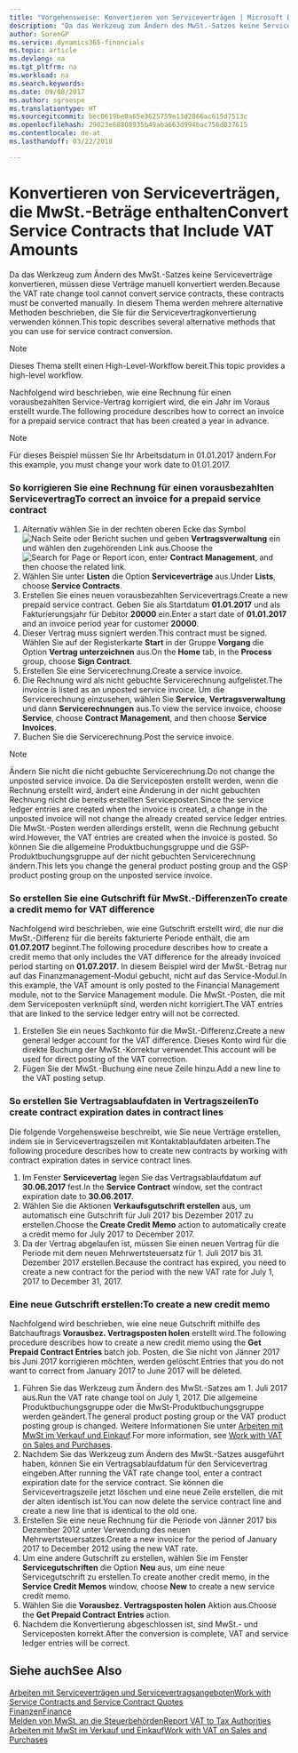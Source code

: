 ```yaml
---
title: "Vorgehensweise: Konvertieren von Serviceverträgen | Microsoft Docs"
description: "Da das Werkzeug zum Ändern des MwSt.-Satzes keine Serviceverträge konvertieren, müssen diese Verträge manuell konvertiert werden. In diesem Thema werden mehrere alternative Methoden beschrieben, die Sie für die Servicevertragkonvertierung verwenden können."
author: SorenGP
ms.service: dynamics365-financials
ms.topic: article
ms.devlang: na
ms.tgt_pltfrm: na
ms.workload: na
ms.search.keywords: 
ms.date: 09/08/2017
ms.author: sgroespe
ms.translationtype: HT
ms.sourcegitcommit: bec0619be0a65e3625759e13d2866ac615d7513c
ms.openlocfilehash: 29023e68808935b49aba663d994bac756d037615
ms.contentlocale: de-at
ms.lasthandoff: 03/22/2018

---
```

# <a name="convert-service-contracts-that-include-vat-amounts"></a><span data-ttu-id="fc9f5-104">Konvertieren von Serviceverträgen, die MwSt.-Beträge enthalten</span><span class="sxs-lookup"><span data-stu-id="fc9f5-104">Convert Service Contracts that Include VAT Amounts</span></span>
<span data-ttu-id="fc9f5-105">Da das Werkzeug zum Ändern des MwSt.-Satzes keine Serviceverträge konvertieren, müssen diese Verträge manuell konvertiert werden.</span><span class="sxs-lookup"><span data-stu-id="fc9f5-105">Because the VAT rate change tool cannot convert service contracts, these contracts must be converted manually.</span></span> <span data-ttu-id="fc9f5-106">In diesem Thema werden mehrere alternative Methoden beschrieben, die Sie für die Servicevertragkonvertierung verwenden können.</span><span class="sxs-lookup"><span data-stu-id="fc9f5-106">This topic describes several alternative methods that you can use for service contract conversion.</span></span>  

> [!NOTE]  
>  <span data-ttu-id="fc9f5-107">Dieses Thema stellt einen High-Level-Workflow bereit.</span><span class="sxs-lookup"><span data-stu-id="fc9f5-107">This topic provides a high-level workflow.</span></span>  

 <span data-ttu-id="fc9f5-108">Nachfolgend wird beschrieben, wie eine Rechnung für einen vorausbezahlten Service-Vertrag korrigiert wird, die ein Jahr im Voraus erstellt wurde.</span><span class="sxs-lookup"><span data-stu-id="fc9f5-108">The following procedure describes how to correct an invoice for a prepaid service contract that has been created a year in advance.</span></span>  

> [!NOTE]  
>  <span data-ttu-id="fc9f5-109">Für dieses Beispiel müssen Sie Ihr Arbeitsdatum in 01.01.2017 ändern.</span><span class="sxs-lookup"><span data-stu-id="fc9f5-109">For this example, you must change your work date to 01.01.2017.</span></span>  

### <a name="to-correct-an-invoice-for-a-prepaid-service-contract"></a><span data-ttu-id="fc9f5-110">So korrigieren Sie eine Rechnung für einen vorausbezahlten Servicevertrag</span><span class="sxs-lookup"><span data-stu-id="fc9f5-110">To correct an invoice for a prepaid service contract</span></span>  
1. <span data-ttu-id="fc9f5-111">Alternativ wählen Sie in der rechten oberen Ecke das Symbol ![Nach Seite oder Bericht suchen](media/ui-search/search_small.png "Nach Seite oder Bericht suchen") und geben **Vertragsverwaltung** ein und wählen den zugehörenden Link aus.</span><span class="sxs-lookup"><span data-stu-id="fc9f5-111">Choose the ![Search for Page or Report](media/ui-search/search_small.png "Search for Page or Report icon") icon, enter **Contract Management**, and then choose the related link.</span></span>  
2. <span data-ttu-id="fc9f5-112">Wählen Sie unter **Listen** die Option **Serviceverträge** aus.</span><span class="sxs-lookup"><span data-stu-id="fc9f5-112">Under **Lists**, choose **Service Contracts**.</span></span>  
3. <span data-ttu-id="fc9f5-113">Erstellen Sie eines neuen vorausbezahlten Servicevertrags.</span><span class="sxs-lookup"><span data-stu-id="fc9f5-113">Create a new prepaid service contract.</span></span> <span data-ttu-id="fc9f5-114">Geben Sie als Startdatum **01.01.2017** und als Fakturierungsjahr für Debitor **20000** ein.</span><span class="sxs-lookup"><span data-stu-id="fc9f5-114">Enter a start date of **01.01.2017** and an invoice period year for customer **20000**.</span></span>  
4. <span data-ttu-id="fc9f5-115">Dieser Vertrag muss signiert werden.</span><span class="sxs-lookup"><span data-stu-id="fc9f5-115">This contract must be signed.</span></span> <span data-ttu-id="fc9f5-116">Wählen Sie auf der Registerkarte **Start** in der Gruppe **Vorgang** die Option **Vertrag unterzeichnen** aus.</span><span class="sxs-lookup"><span data-stu-id="fc9f5-116">On the **Home** tab, in the **Process** group, choose **Sign Contract**.</span></span>  
5. <span data-ttu-id="fc9f5-117">Erstellen Sie eine Servicerechnung.</span><span class="sxs-lookup"><span data-stu-id="fc9f5-117">Create a service invoice.</span></span>
6. <span data-ttu-id="fc9f5-118">Die Rechnung wird als nicht gebuchte Servicerechnung aufgelistet.</span><span class="sxs-lookup"><span data-stu-id="fc9f5-118">The invoice is listed as an unposted service invoice.</span></span> <span data-ttu-id="fc9f5-119">Um die Servicerechnung einzusehen, wählen Sie **Service**, **Vertragsverwaltung** und dann **Servicerechnungen** aus.</span><span class="sxs-lookup"><span data-stu-id="fc9f5-119">To view the service invoice, choose **Service**, choose **Contract Management**, and then choose **Service Invoices**.</span></span>  
7. <span data-ttu-id="fc9f5-120">Buchen Sie die Servicerechnung.</span><span class="sxs-lookup"><span data-stu-id="fc9f5-120">Post the service invoice.</span></span>  

> [!NOTE]  
>  <span data-ttu-id="fc9f5-121">Ändern Sie nicht die nicht gebuchte Servicerechnung.</span><span class="sxs-lookup"><span data-stu-id="fc9f5-121">Do not change the unposted service invoice.</span></span> <span data-ttu-id="fc9f5-122">Da die Serviceposten erstellt werden, wenn die Rechnung erstellt wird, ändert eine Änderung in der nicht gebuchten Rechnung nicht die bereits erstellten Serviceposten.</span><span class="sxs-lookup"><span data-stu-id="fc9f5-122">Since the service ledger entries are created when the invoice is created, a change in the unposted invoice will not change the already created service ledger entries.</span></span> <span data-ttu-id="fc9f5-123">Die MwSt.-Posten werden allerdings erstellt, wenn die Rechnung gebucht wird.</span><span class="sxs-lookup"><span data-stu-id="fc9f5-123">However, the VAT entries are created when the invoice is posted.</span></span> <span data-ttu-id="fc9f5-124">So können Sie die allgemeine Produktbuchungsgruppe und die GSP-Produktbuchungsgruppe auf der nicht gebuchten Servicerechnung ändern.</span><span class="sxs-lookup"><span data-stu-id="fc9f5-124">This lets you change the general product posting group and the GSP product posting group on the unposted service invoice.</span></span>  

### <a name="to-create-a-credit-memo-for-vat-difference"></a><span data-ttu-id="fc9f5-125">So erstellen Sie eine Gutschrift für MwSt.-Differenzen</span><span class="sxs-lookup"><span data-stu-id="fc9f5-125">To create a credit memo for VAT difference</span></span>  
<span data-ttu-id="fc9f5-126">Nachfolgend wird beschrieben, wie eine Gutschrift erstellt wird, die nur die MwSt.-Differenz für die bereits fakturierte Periode enthält, die am **01.07.2017** beginnt.</span><span class="sxs-lookup"><span data-stu-id="fc9f5-126">The following procedure describes how to create a credit memo that only includes the VAT difference for the already invoiced period starting on **01.07.2017**.</span></span> <span data-ttu-id="fc9f5-127">In diesem Beispiel wird der MwSt.-Betrag nur auf das Finanzmanagement-Modul gebucht, nicht auf das Service-Modul.</span><span class="sxs-lookup"><span data-stu-id="fc9f5-127">In this example, the VAT amount is only posted to the Financial Management module, not to the Service Management module.</span></span> <span data-ttu-id="fc9f5-128">Die MwSt.-Posten, die mit dem Serviceposten verknüpft sind, werden nicht korrigiert.</span><span class="sxs-lookup"><span data-stu-id="fc9f5-128">The VAT entries that are linked to the service ledger entry will not be corrected.</span></span>  

1. <span data-ttu-id="fc9f5-129">Erstellen Sie ein neues Sachkonto für die MwSt.-Differenz.</span><span class="sxs-lookup"><span data-stu-id="fc9f5-129">Create a new general ledger account for the VAT difference.</span></span> <span data-ttu-id="fc9f5-130">Dieses Konto wird für die direkte Buchung der MwSt.-Korrektur verwendet.</span><span class="sxs-lookup"><span data-stu-id="fc9f5-130">This account will be used for direct posting of the VAT correction.</span></span>  
2. <span data-ttu-id="fc9f5-131">Fügen Sie der MwSt.-Buchung eine neue Zeile hinzu.</span><span class="sxs-lookup"><span data-stu-id="fc9f5-131">Add a new line to the VAT posting setup.</span></span>  

### <a name="to-create-contract-expiration-dates-in-contract-lines"></a><span data-ttu-id="fc9f5-132">So erstellen Sie Vertragsablaufdaten in Vertragszeilen</span><span class="sxs-lookup"><span data-stu-id="fc9f5-132">To create contract expiration dates in contract lines</span></span>  
<span data-ttu-id="fc9f5-133">Die folgende Vorgehensweise beschreibt, wie Sie neue Verträge erstellen, indem sie in Servicevertragszeilen mit Kontaktablaufdaten arbeiten.</span><span class="sxs-lookup"><span data-stu-id="fc9f5-133">The following procedure describes how to create new contracts by working with contract expiration dates in service contract lines.</span></span>  

1. <span data-ttu-id="fc9f5-134">Im Fenster **Servicevertag** legen Sie das Vertragsablaufdatum auf **30.06.2017** fest.</span><span class="sxs-lookup"><span data-stu-id="fc9f5-134">In the **Service Contract** window, set the contract expiration date to **30.06.2017**.</span></span>  
2. <span data-ttu-id="fc9f5-135">Wählen Sie die Aktionen **Verkaufsgutschrift erstellen** aus, um automatisch eine Gutschrift für Juli 2017 bis Dezember 2017 zu erstellen.</span><span class="sxs-lookup"><span data-stu-id="fc9f5-135">Choose the **Create Credit Memo** action to automatically create a credit memo for July 2017 to December 2017.</span></span>  
3. <span data-ttu-id="fc9f5-136">Da der Vertrag abgelaufen ist, müssen Sie einen neuen Vertrag für die Periode mit dem neuen Mehrwertsteuersatz für 1. Juli 2017 bis 31. Dezember 2017 erstellen.</span><span class="sxs-lookup"><span data-stu-id="fc9f5-136">Because the contract has expired, you need to create a new contract for the period with the new VAT rate for July 1, 2017 to December 31, 2017.</span></span>  

### <a name="to-create-a-new-credit-memo"></a><span data-ttu-id="fc9f5-137">Eine neue Gutschrift erstellen:</span><span class="sxs-lookup"><span data-stu-id="fc9f5-137">To create a new credit memo</span></span>  
<span data-ttu-id="fc9f5-138">Nachfolgend wird beschrieben, wie eine neue Gutschrift mithilfe des Batchauftrags **Vorausbez. Vertragsposten holen** erstellt wird.</span><span class="sxs-lookup"><span data-stu-id="fc9f5-138">The following procedure describes how to create a new credit memo using the **Get Prepaid Contract Entries** batch job.</span></span> <span data-ttu-id="fc9f5-139">Posten, die Sie nicht von Jänner 2017 bis Juni 2017 korrigieren möchten, werden gelöscht.</span><span class="sxs-lookup"><span data-stu-id="fc9f5-139">Entries that you do not want to correct from January 2017 to June 2017 will be deleted.</span></span>  

1. <span data-ttu-id="fc9f5-140">Führen Sie das Werkzeug zum Ändern des MwSt.-Satzes am 1. Juli 2017 aus.</span><span class="sxs-lookup"><span data-stu-id="fc9f5-140">Run the VAT rate change tool on July 1, 2017.</span></span> <span data-ttu-id="fc9f5-141">Die allgemeine Produktbuchungsgruppe oder die MwSt-Produktbuchungsgruppe werden geändert.</span><span class="sxs-lookup"><span data-stu-id="fc9f5-141">The general product posting group or the VAT product posting group is changed.</span></span> <span data-ttu-id="fc9f5-142">Weitere Informationen Sie unter [Arbeiten mit MwSt im Verkauf und Einkauf](finance-work-with-vat.md).</span><span class="sxs-lookup"><span data-stu-id="fc9f5-142">For more information, see [Work with VAT on Sales and Purchases](finance-work-with-vat.md).</span></span>  
2. <span data-ttu-id="fc9f5-143">Nachdem Sie das Werkzeug zum Ändern des MwSt.-Satzes ausgeführt haben, können Sie ein Vertragsablaufdatum für den Servicevertrag eingeben.</span><span class="sxs-lookup"><span data-stu-id="fc9f5-143">After running the VAT rate change tool, enter a contract expiration date for the service contract.</span></span> <span data-ttu-id="fc9f5-144">Sie können die Servicevertragszeile jetzt löschen und eine neue Zeile erstellen, die mit der alten identisch ist.</span><span class="sxs-lookup"><span data-stu-id="fc9f5-144">You can now delete the service contract line and create a new line that is identical to the old one.</span></span>  
3. <span data-ttu-id="fc9f5-145">Erstellen Sie eine neue Rechnung für die Periode von Jänner 2017 bis Dezember 2012 unter Verwendung des neuen Mehrwertsteuersatzes.</span><span class="sxs-lookup"><span data-stu-id="fc9f5-145">Create a new invoice for the period of January 2017 to December 2012 using the new VAT rate.</span></span>  
4. <span data-ttu-id="fc9f5-146">Um eine andere Gutschrift zu erstellen, wählen Sie im Fenster **Servicegutschriften** die Option **Neu** aus, um eine neue Servicegutschrift zu erstellen.</span><span class="sxs-lookup"><span data-stu-id="fc9f5-146">To create another credit memo, in the **Service Credit Memos** window, choose **New** to create a new service credit memo.</span></span>  
5. <span data-ttu-id="fc9f5-147">Wählen Sie die **Vorausbez. Vertragsposten holen** Aktion aus.</span><span class="sxs-lookup"><span data-stu-id="fc9f5-147">Choose the **Get Prepaid Contract Entries** action.</span></span>  
6. <span data-ttu-id="fc9f5-148">Nachdem die Konvertierung abgeschlossen ist, sind MwSt.- und Serviceposten korrekt.</span><span class="sxs-lookup"><span data-stu-id="fc9f5-148">After the conversion is complete, VAT and service ledger entries will be correct.</span></span>  

## <a name="see-also"></a><span data-ttu-id="fc9f5-149">Siehe auch</span><span class="sxs-lookup"><span data-stu-id="fc9f5-149">See Also</span></span>  
[<span data-ttu-id="fc9f5-150">Arbeiten mit Serviceverträgen und Servicevertragsangeboten</span><span class="sxs-lookup"><span data-stu-id="fc9f5-150">Work with Service Contracts and Service Contract Quotes</span></span>](service-how-to-create-service-contracts-and-service-contract-quotes.md)  
[<span data-ttu-id="fc9f5-151">Finanzen</span><span class="sxs-lookup"><span data-stu-id="fc9f5-151">Finance</span></span>](finance.md)  
[<span data-ttu-id="fc9f5-152">Melden von MwSt. an die Steuerbehörden</span><span class="sxs-lookup"><span data-stu-id="fc9f5-152">Report VAT to Tax Authorities</span></span>](finance-how-report-vat.md)  
[<span data-ttu-id="fc9f5-153">Arbeiten mit MwSt im Verkauf und Einkauf</span><span class="sxs-lookup"><span data-stu-id="fc9f5-153">Work with VAT on Sales and Purchases</span></span>](finance-work-with-vat.md)  

